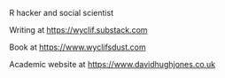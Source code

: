 R hacker and social scientist

Writing at https://wyclif.substack.com

Book at https://www.wyclifsdust.com

Academic website at https://www.davidhughjones.co.uk
